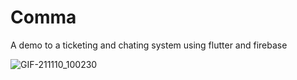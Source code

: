 # Comma

A demo to a ticketing and chating system using flutter and firebase

![GIF-211110_100230](https://user-images.githubusercontent.com/84358773/141081381-e57d0c94-5ad2-4687-af0d-c7c80a4d990c.gif)
